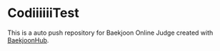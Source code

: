 # CodiiiiiiTest
This is a auto push repository for Baekjoon Online Judge created with [BaekjoonHub](https://github.com/BaekjoonHub/BaekjoonHub).
